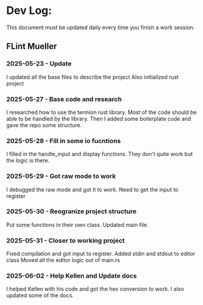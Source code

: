 # Dev Log:

This document must be updated daily every time you finish a work session.

## FLint Mueller

### 2025-05-23 - Update
I updated all the base files to describe the project
Also initialized rust project

### 2025-05-27 - Base code and research
I researched how to use the termion rust library.
Most of the code should be able to be handled by the library.
Then I added some boilerplate code and gave the repo some structure.

### 2025-05-28 - Fill in some io fucntions
I filled in the handle_input and display functions.
They don't quite work but the logic is there.

### 2025-05-29 - Got raw mode to work
I debugged the raw mode and got it to work.
Need to get the input to register

### 2025-05-30 - Reogranize project structure
Put some functions in their own class.
Updated main file.

### 2025-05-31 - Closer to working project
Fixed compilation and got input to register.
Added stdin and stdout to editor class
Moved all the editor logic out of main.rs

### 2025-06-02 - Help Kellen and Update docs
I helped Kellen with his code and got the hex conversion to work.
I also updated some of the docs.

